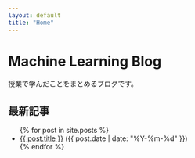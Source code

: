 ```yaml
---
layout: default
title: "Home"
---
```


# Machine Learning Blog

授業で学んだことをまとめるブログです。

## 最新記事
<ul>
  {% for post in site.posts %}
    <li>
      <a href="{{ post.url | relative_url }}">{{ post.title }}</a>
      <span>({{ post.date | date: "%Y-%m-%d" }})</span>
    </li>
  {% endfor %}
</ul>

